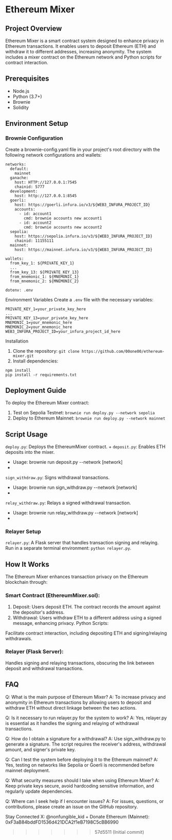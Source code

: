 # Ethereum Mixer
## Project Overview

Ethereum Mixer is a smart contract system designed to enhance privacy in Ethereum transactions. It enables users to deposit Ethereum (ETH) and withdraw it to different addresses, increasing anonymity. The system includes a mixer contract on the Ethereum network and Python scripts for contract interaction.

## Prerequisites
* Node.js
* Python (3.7+)
* Brownie
* Solidity

## Environment Setup
### Brownie Configuration
Create a brownie-config.yaml file in your project's root directory with the following network configurations and wallets:
```
networks:
  default:
    mainnet
  ganache:
    host: HTTP://127.0.0.1:7545
    chainid: 5777
  development:
    host: http://127.0.0.1:8545
  goerli:
    host: https://goerli.infura.io/v3/${WEB3_INFURA_PROJECT_ID}
    accounts:
      - id: account1
        cmd: brownie accounts new account1
      - id: account2
        cmd: brownie accounts new account2
  sepolia:
    host: https://sepolia.infura.io/v3/${WEB3_INFURA_PROJECT_ID}
    chainid: 11155111
  mainnet:
    host: https://mainnet.infura.io/v3/${WEB3_INFURA_PROJECT_ID}

wallets:
  from_key_1: ${PRIVATE_KEY_1}
  ...
  from_key_13: ${PRIVATE_KEY_13}
  from_mnemonic_1: ${MNEMONIC_1}
  from_mnemonic_2: ${MNEMONIC_2}

dotenv: .env
```

Environment Variables
Create a `.env` file with the necessary variables:
```
PRIVATE_KEY_1=your_private_key_here
...
PRIVATE_KEY_13=your_private_key_here
MNEMONIC_1=your_mnemonic_here
MNEMONIC_2=your_mnemonic_here
WEB3_INFURA_PROJECT_ID=your_infura_project_id_here
```

Installation
1. Clone the repository:
`git clone https://github.com/00one00/ethereum-mixer.git`
2. Install dependencies:
```
npm install
pip install -r requirements.txt
```

## Deployment Guide
To deploy the Ethereum Mixer contract:

1. Test on Sepolia Testnet:
`brownie run deploy.py --network sepolia`
2. Deploy to Ethereum Mainnet:
`brownie run deploy.py --network mainnet`

## Script Usage
`deploy.py`: Deploys the EthereumMixer contract.
+
`deposit.py`: Enables ETH deposits into the mixer.
+ Usage: brownie run deposit.py --network [network]
+ 
`sign_withdraw.py`: Signs withdrawal transactions.
+ Usage: brownie run sign_withdraw.py --network [network]
+ 
`relay_withdraw.py`: Relays a signed withdrawal transaction.
+ Usage: brownie run relay_withdraw.py --network [network]
+ 
### Relayer Setup
`relayer.py`: A Flask server that handles transaction signing and relaying.
Run in a separate terminal environment: `python relayer.py`.

## How It Works
The Ethereum Mixer enhances transaction privacy on the Ethereum blockchain through:

### Smart Contract (EthereumMixer.sol):

1. Deposit: Users deposit ETH. The contract records the amount against the depositor's address.
2. Withdrawal: Users withdraw ETH to a different address using a signed message, enhancing privacy.
Python Scripts:

Facilitate contract interaction, including depositing ETH and signing/relaying withdrawals.
### Relayer (Flask Server):

Handles signing and relaying transactions, obscuring the link between deposit and withdrawal transactions.

## FAQ
Q: What is the main purpose of Ethereum Mixer?
A: To increase privacy and anonymity in Ethereum transactions by allowing users to deposit and withdraw ETH without direct linkage between the two actions.

Q: Is it necessary to run relayer.py for the system to work?
A: Yes, relayer.py is essential as it handles the signing and relaying of withdrawal transactions.

Q: How do I obtain a signature for a withdrawal?
A: Use sign_withdraw.py to generate a signature. The script requires the receiver's address, withdrawal amount, and signer's private key.

Q: Can I test the system before deploying it to the Ethereum mainnet?
A: Yes, testing on networks like Sepolia or Goerli is recommended before mainnet deployment.

Q: What security measures should I take when using Ethereum Mixer?
A: Keep private keys secure, avoid hardcoding sensitive information, and regularly update dependencies.

Q: Where can I seek help if I encounter issues?
A: For issues, questions, or contributions, please create an issue on the GitHub repository.

Stay Connected
X: @nonfungible_kid
+
Donate Ethereum (Mainnet): 0xF3aB84bddFD1536d421DCA2f1eB7198C5cBB6990
>>>>>>> 57d5511 (Initial commit)
